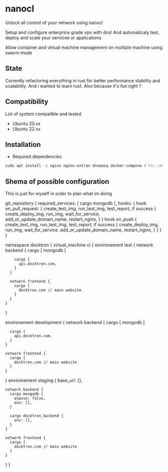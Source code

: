 # nanocl
Unlock all control of your network using nanocl

Setup and configure enterprice grade vpn with dns!
And automaticaly test, deploy and scale your services or applications.

Allow container and virtual machine management on multiple machine using swarm mode

## State

Currently refactoring everything in rust for better performance stability and scalability.
And i wanted to learn rust.
Also because it's fun right ?

## Compatibility

List of system compatible and tested
- Ubuntu 20.xx
- Ubuntu 22.xx

## Installation

- Required dependencies
```sh
sudo apt install -y nginx nginx-extras dnsmasq docker-compose # For ubuntu
```

## Shema of possible configuration

This is just for myself in order to plan what im doing

git_repository {
  required_services: [
    cargo mongodb
  ],
  hooks: {
    hook on_pull_request: {
      create_test_img,
      run_test_img,
      test_report,
      if success {
        create_deploy_img,
        run_img,
        wait_for_service,
        add_or_update_domain_name,
        restart_nginx,
      }
    }
    hook on_push {
      create_test_img,
      run_test_img,
      test_report,
      if success {
        create_deploy_img,
        run_img,
        wait_for_service,
        add_or_update_domain_name,
        restart_nginx,
      }
    }
  }
}

namespace docktron {
  virtual_machine ci {
    environement test {
      network backend {
        cargo [
          mongodb
        ]

        cargo [
          api.docktron.com,
        ]
      }

      network frontend {
        cargo [
          docktron.com // main website
        ]
      }
    }
  }

  environement development {
    network backend {
      cargo [
        mongodb
      ]

      cargo [
        api.docktron.com,
      ]
    }

    network frontend {
      cargo [
        docktron.com // main website
      ]
    }
  }
  environement staging {
    base_url: {},

    network backend {
      cargo mongodb {
        expose: false,
        env: [],
      }

      cargo docktron_backend {
        env: [],
      }
    }

    network frontend {
      cargo [
        docktron.com // main website
      ]
    }
  }
}
